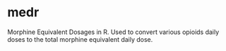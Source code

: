 # medr
Morphine Equivalent Dosages in R. Used to convert various opioids daily doses to the total morphine equivalent daily dose.
